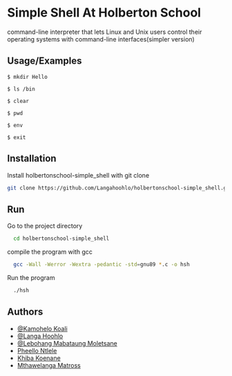 
# Simple Shell At Holberton School

command-line interpreter that lets Linux and Unix users control their operating systems with command-line interfaces(simpler version)


## Usage/Examples

```
$ mkdir Hello
```
```
$ ls /bin
```

```
$ clear
```
```
$ pwd
```
```
$ env
```
```
$ exit
```

## Installation

Install holbertonschool-simple_shell with git clone

```bash
git clone https://github.com/Langahoohlo/holbertonschool-simple_shell.git
```


## Run

Go to the project directory

```bash
  cd holbertonschool-simple_shell
```

compile the program with gcc

```bash
  gcc -Wall -Werror -Wextra -pedantic -std=gnu89 *.c -o hsh
```
Run the program

```bash
  ./hsh
```


## Authors

- [@Kamohelo Koali](https://github.com/KamoheloKoali)
- [@Langa Hoohlo](https://github.com/Langahoohlo)
- [@Lebohang Mabataung Moletsane](https://github.com/Lebohang1983)
- [Pheello Ntlele](https://github.com/Ntlele)
- [Khiba Koenane](https://github.com/khiba-k)
- [Mthawelanga Matross](https://github.com/Matross-20)





